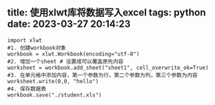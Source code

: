 title: 使用xlwt库将数据写入excel
tags: python
date: 2023-03-27 20:14:23
---
~~~
import xlwt
#1. 创建workbook对象
workbook = xlwt.Workbook(encoding="utf-8")
#2. 增加一个sheet # 设置成可以覆盖原先内容
worksheet = workbook.add_sheet("sheet1", cell_overwrite_ok=True)
#3. 在单元格中添加内容，第一个参数为行，第二个参数为列，第三个参数为内容
worksheet.write(0,0, "hello")
#4. 保存数据表
workbook.save("./student.xls")
~~~